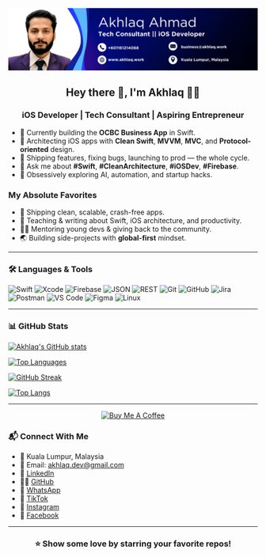 <img src="akhlaq-banner.jpg">

<h2 align="center">Hey there 👋, I'm Akhlaq 👨‍💻</h2>
<h3 align="center">iOS Developer | Tech Consultant | Aspiring Entrepreneur</h3>

- 🚀 Currently building the **OCBC Business App** in Swift.
- 🧠 Architecting iOS apps with **Clean Swift**, **MVVM**, **MVC**, and **Protocol-oriented** design.
- 🔄 Shipping features, fixing bugs, launching to prod — the whole cycle.
- 💬 Ask me about **#Swift**, **#CleanArchitecture**, **#iOSDev**, **#Firebase**.
- 🧪 Obsessively exploring AI, automation, and startup hacks.

### My Absolute Favorites

- 🍕 Shipping clean, scalable, crash-free apps.
- 📰 Teaching & writing about Swift, iOS architecture, and productivity.
- 🧑‍🏫 Mentoring young devs & giving back to the community.
- 🌏 Building side-projects with **global-first** mindset.

---

### 🛠️ Languages & Tools

![Swift](https://img.shields.io/badge/Swift-orange?style=flat-square&logo=swift)
![Xcode](https://img.shields.io/badge/Xcode-1C1E21?style=flat-square&logo=xcode)
![Firebase](https://img.shields.io/badge/Firebase-ffca28?style=flat-square&logo=firebase)
![JSON](https://img.shields.io/badge/-JSON-000?style=flat-square&logo=json)
![REST](https://img.shields.io/badge/-REST-02569B?style=flat-square)
![Git](https://img.shields.io/badge/Git-F05032?style=flat-square&logo=git)
![GitHub](https://img.shields.io/badge/GitHub-181717?style=flat-square&logo=github)
![Jira](https://img.shields.io/badge/Jira-0052CC?style=flat-square&logo=jira)
![Postman](https://img.shields.io/badge/Postman-black?style=flat-square&logo=postman)
![VS Code](https://img.shields.io/badge/VSCode-007ACC?style=flat-square&logo=visual-studio-code)
![Figma](https://img.shields.io/badge/Figma-black?style=flat-square&logo=figma)
![Linux](https://img.shields.io/badge/Linux-000?style=flat-square&logo=linux)

---

### 📊 GitHub Stats

[![Akhlaq's GitHub stats](https://github-readme-stats.vercel.app/api?username=akhlaqahmad&show_icons=true&theme=radical&count_private=true&hide_border=true&include_all_commits=true)](https://github.com/akhlaqahmad)

[![Top Languages](https://github-readme-stats.vercel.app/api/top-langs/?username=akhlaqahmad&layout=compact&theme=radical&hide_border=true&langs_count=8&include_all_commits=true)](https://github.com/akhlaqahmad)

[![GitHub Streak](https://github-readme-streak-stats.herokuapp.com/?user=akhlaqahmad&theme=radical&hide_border=true&include_all_commits=true)](https://github.com/akhlaqahmad)

[![Top Langs](https://github-readme-stats.vercel.app/api/top-langs/?username=akhlaqahmad&layout=compact)](https://github.com/anuraghazra/github-readme-stats)

---
<p align="center">
  <a href="https://www.buymeacoffee.com/akhlaq" target="_blank">
    <img src="https://cdn.buymeacoffee.com/buttons/v2/default-yellow.png" alt="Buy Me A Coffee" width="200" />
  </a>
</p>


### 📬 Connect With Me

- 📍 Kuala Lumpur, Malaysia  
- 📧 Email: [akhlaq.dev@gmail.com](mailto:akhlaq.dev@gmail.com)  
- 💼 [LinkedIn](https://www.linkedin.com/in/akhlaq-dmg)  
- 👨‍💻 [GitHub](https://github.com/akhlaqahmad)  
- 📱 [WhatsApp](https://wa.me/601161214068)  
- 🎥 [TikTok](https://www.tiktok.com/@akhlaq.dmg)  
- 📸 [Instagram](https://www.instagram.com/akhlaq.dmg)  
- 📘 [Facebook](https://www.facebook.com/iamakhlaq/)

---

<div align="center">
  
### ⭐ Show some love by starring your favorite repos!

</div>
